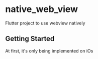 # native_web_view

Flutter project to use webview natively

## Getting Started

At first, it's only being implemented on iOs

